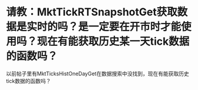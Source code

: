 # 请教：MktTickRTSnapshotGet获取数据是实时的吗？是一定要在开市时才能使用吗？现在有能获取历史某一天tick数据的函数吗？

以前帖子里有MktTicksHistOneDayGet在数据搜索中没找到，现在有能获取历史tick数据的函数吗？